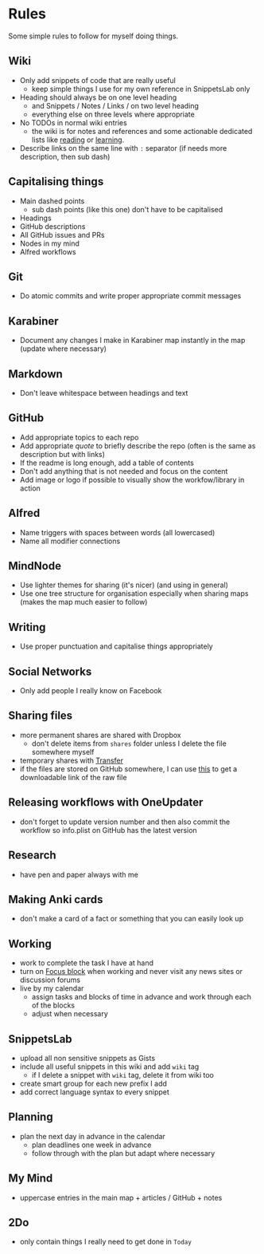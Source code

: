 # Rules
Some simple rules to follow for myself doing things.

## Wiki
 - Only add snippets of code that are really useful
	- keep simple things I use for my own reference in SnippetsLab only
- Heading should always be on one level heading
	- and Snippets / Notes / Links / on two level heading
	- everything else on three levels where appropriate
- No TODOs in normal wiki entries
	- the wiki is for notes and references and some actionable dedicated lists like [reading](../working-on/Reading.md) or [learning](../working-on/Learning.md).
- Describe links on the same line with `:` separator (if needs more description, then sub dash)

## Capitalising things
- Main dashed points
	- sub dash points (like this one) don't have to be capitalised
- Headings
- GitHub descriptions
- All GitHub issues and PRs
- Nodes in my mind
- Alfred workflows 

## Git
- Do atomic commits and write proper appropriate commit messages

## Karabiner
- Document any changes I make in Karabiner map instantly in the map (update where necessary)

## Markdown
- Don't leave whitespace between headings and text

## GitHub
- Add appropriate topics to each repo
- Add appropriate _quote_ to briefly describe the repo (often is the same as description but with links)
- If the readme is long enough, add a table of contents
- Don't add anything that is not needed and focus on the content
- Add image or logo if possible to visually show the workfow/library in action

## Alfred
- Name triggers with spaces between words (all lowercased)
- Name all modifier connections

## MindNode
- Use lighter themes for sharing (it's nicer) (and using in general)
- Use one tree structure for organisation especially when sharing maps (makes the map much easier to follow)

## Writing
- Use proper punctuation and capitalise things appropriately

## Social Networks
- Only add people I really know on Facebook

## Sharing files
- more permanent shares are shared with Dropbox
	-  don't delete items from `shares` folder unless I delete the file somewhere myself
- temporary shares with [Transfer](https://transfer.sh)
 - if the files are stored on GitHub somewhere, I can use [this](http://rawgit.com/) to get a downloadable link of the raw file

## Releasing workflows with OneUpdater
- don't forget to update version number and then also commit the workflow so info.plist on GitHub has the latest version

## Research
- have pen and paper always with me

## Making Anki cards
- don't make a card of a fact or something that you can easily look up

## Working
- work to complete the task I have at hand
- turn on [Focus block](https://heyfocus.com) when working and never visit any news sites or discussion forums
- live by my calendar 
	- assign tasks and blocks of time in advance and work through each of the blocks
	- adjust when necessary

## SnippetsLab
- upload all non sensitive snippets as Gists
- include all useful snippets in this wiki and add `wiki` tag
	- if I delete a snippet with `wiki` tag, delete it from wiki too
- create smart group for each new prefix I add
- add correct language syntax to every snippet

## Planning
- plan the next day in advance in the calendar
	- plan deadlines one week in advance
	- follow through with the plan but adapt where necessary

## My Mind
- uppercase entries in the main map + articles / GitHub + notes

## 2Do
- only contain things I really need to get done in `Today`


